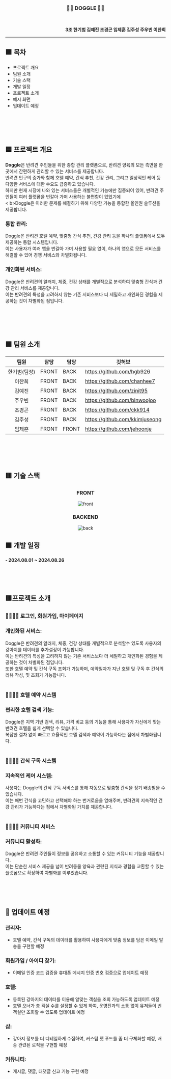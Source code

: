 <div align="center">
  
  ### 🐶🐶 DOGGLE 🐶🐶
<br></div>

<div align="right"><b>3조 한기범 김예진 조경곤 임제훈 김주성 주우빈 이찬희 </b></div>

---

## 🟪 목차
- 프로젝트 개요
- 팀원 소개
- 기술 스택
- 개발 일정
- 프로젝트 소개
- 예시 화면
- 업데이트 예정

<br><br><br><br>
## 🟦 프로젝트 개요
<div align="center"></div>
<b>Doggle</b>은 반려견 주인들을 위한 종합 관리 플랫폼으로, 반려견 양육의 모든 측면을 한 곳에서 간편하게 관리할 수 있는 서비스를 제공합니다. <br>
반려견 인구의 증가와 함께 호텔 예약, 간식 추천, 건강 관리, 그리고 일상적인 케어 등 다양한 서비스에 대한 수요도 급증하고 있습니다. <br>
하지만 현재 시장에 나와 있는 서비스들은 개별적인 기능에만 집중되어 있어, 반려견 주인들이 여러 플랫폼을 번갈아 가며 사용하는 불편함이 있었기에 <br><
b>Doggle</b>은 이러한 문제를 해결하기 위해 다양한 기능을 통합한 올인원 솔루션을 제공합니다.

### 통합 관리: <br>
Doggle은 반려견 호텔 예약, 맞춤형 간식 추천, 건강 관리 등을 하나의 플랫폼에서 모두 제공하는 통합 시스템입니다. <br>
이는 사용자가 여러 앱을 번갈아 가며 사용할 필요 없이, 하나의 앱으로 모든 서비스를 해결할 수 있어 경쟁 서비스와 차별화됩니다.

### 개인화된 서비스: <br>
Doggle은 반려견의 알러지, 체중, 건강 상태를 개별적으로 분석하여 맞춤형 간식과 건강 관리 서비스를 제공합니다. <br>
이는 반려견의 특성을 고려하지 않는 기존 서비스보다 더 세밀하고 개인화된 경험을 제공하는 것이 차별화된 점입니다.

<br><br><br><br>
## 🟩 팀원 소개
|팀원|담당|담당|깃허브|
|:---:|---|---|---|
|한기범(팀장)|FRONT|BACK|https://github.com/hgb926|
|이찬희|FRONT|BACK|https://github.com/chanhee7|
|김예진|FRONT|BACK|https://github.com/zinit95|
|주우빈|FRONT|BACK|https://github.com/binwoojoo|
|조경곤|FRONT|BACK|https://github.com/ckk914|
|김주성|FRONT|BACK|https://github.com/kkimjuseong|
|임제훈|FRONT|FRONT|https://github.com/jehoonje|

<br><br><br><br>
## 🟨 기술 스택
<div align="center">

### FRONT

![front](https://github.com/user-attachments/assets/8353db9f-db1f-4351-b92c-3d1a9b6c9efc)


</div>

<div align="center">

### BACKEND

![back](https://github.com/user-attachments/assets/7d55ed78-a690-4c10-938c-67eca510b0b7)


</div>

  
## 🟧 개발 일정
<b>- 2024.08.01 ~ 2024.08.26</b>

  <br>
  <br>
  <br>
  



## 🟥프로젝트 소개
  
### 🧑‍💼🧑‍💼 로그인, 회원가입, 마이페이지

### 개인화된 서비스:
Doggle은 반려견의 알러지, 체중, 건강 상태를 개별적으로 분석할수 있도록 사용자의 강아지를 데이터를 추가설정이 가능합니다. <br>
이는 반려견의 특성을 고려하지 않는 기존 서비스보다 더 세밀하고 개인화된 경험을 제공하는 것이 차별화된 점입니다. <br>
또한 호텔 예약 및 간식 구독 조회가 가능하며, 예약일자가 지난 호텔 및 구독 후 간식의 리뷰 작성, 및 조회가 가능합니다. <br><br>

### 🧑‍💼🧑‍💼  호텔 예약 시스템

### 편리한 호텔 검색 기능: 
Doggle은 지역 기반 검색, 리뷰, 가격 비교 등의 기능을 통해 사용자가 자신에게 맞는 반려견 호텔을 쉽게 선택할 수 있습니다. <br>
복잡한 절차 없이 빠르고 효율적인 호텔 검색과 예약이 가능하다는 점에서 차별화됩니다.<br><br>
  
### 🧑‍💼👩‍💻  간식 구독 시스템

### 지속적인 케어 시스템: 
사용자는 Doggle의 간식 구독 서비스를 통해 자동으로 맞춤형 간식을 정기 배송받을 수 있습니다. <br>
이는 매번 간식을 고민하고 선택해야 하는 번거로움을 없애주며, 반려견의 지속적인 건강 관리가 가능하다는 점에서 차별화된 가치를 제공합니다.<br><br>
  
### 🧑‍💼🧑‍💼  커뮤니티 서비스

### 커뮤니티 활성화: 
Doggle은 반려견 주인들이 정보를 공유하고 소통할 수 있는 커뮤니티 기능을 제공합니다. <br>
이는 단순한 서비스 제공을 넘어 반려동물 양육과 관련된 지식과 경험을 교환할 수 있는 플랫폼으로 확장하여 차별화를 이루었습니다.<br><br><br><br><br>




## 🚀 업데이트 예정

### 관리자:
- 호텔 예약, 간식 구독의 데이터를 활용하여 사용자에게 맞춤 정보를 담은 이메일 발송을 구현할 예정 <br>
### 회원가입 / 아이디 찾기:
- 이메일 인증 코드 검증을 휴대폰 메시지 인증 번호 검증으로 업데이트 예정 <br>
### 호텔:
- 등록된 강아지의 데이터를 이용해 알맞는 객실을 조회 가능하도록 업데이트 예정 <br>
- 호텔 오너가 총 객실 수를 설정할 수 있게 하여, 운영진과의 소통 없이 유저들이 빈 객실만 조회할 수 있도록 업데이트 예정 <br>
### 샵:
- 강아지 정보를 더 디테일하게 수집하여, 커스텀 펫 푸드를 좀 더 구체화할 예정, 배송 관련된 로직을 구현할 예정 <br>
### 커뮤니티:
- 게시글, 댓글, 대댓글 신고 기능 구현 예정 <br>

